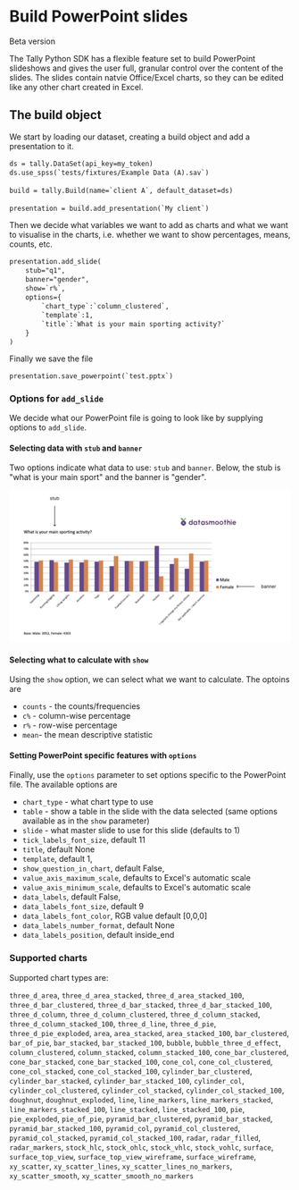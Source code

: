 # Build PowerPoint slides
<span class="badge badge-primary">Beta version</span>

The Tally Python SDK has a flexible feature set to build PowerPoint slideshows and gives the user full, granular control over the content of the slides. The slides contain natvie Office/Excel charts, so they can be edited like any other chart created in Excel.


## The build object

We start by loading our dataset, creating a build object and add a presentation to it.

```
ds = tally.DataSet(api_key=my_token)
ds.use_spss(`tests/fixtures/Example Data (A).sav`)

build = tally.Build(name=`client A`, default_dataset=ds)

presentation = build.add_presentation(`My client`)
```
Then we decide what variables we want to add as charts and what we want to visualise in the charts, i.e. whether we want to show percentages, means, counts, etc.

```
presentation.add_slide(
    stub="q1", 
    banner="gender",
    show=`r%`,
    options={
        `chart_type`:`column_clustered`,
        `template`:1,
        `title`:`What is your main sporting activity?`
    }
)
```
Finally we save the file
```
presentation.save_powerpoint(`test.pptx`)
```

### Options for `add_slide`
We decide what our PowerPoint file is going to look like by supplying options to `add_slide`.

#### Selecting data with `stub` and `banner`
Two options indicate what data to use: `stub` and `banner`. Below, the stub is "what is your main sport" and the banner is "gender".

![Slide with stub and banner](_static/assets/images/documentation/screenshots/stub-banner-in-slide-r%.png)

#### Selecting what to calculate with `show`
Using the `show` option, we can select what we want to calculate. The optoins are 

- `counts` - the counts/frequencies
- `c%` - column-wise percentage
- `r%` - row-wise percentage
- `mean`- the mean descriptive statistic

#### Setting PowerPoint specific features with `options`
Finally, use the `options` parameter to set options specific to the PowerPoint file. The available options are

- `chart_type` - what chart type to use
- `table` - show a table in the slide with the data selected (same options available as in the `show` parameter)
- `slide` - what master slide to use for this slide (defaults to 1)
- `tick_labels_font_size`, default 11
- `title`, default None
- `template`, default 1,
- `show_question_in_chart`, default False,
- `value_axis_maximum_scale`, defaults to Excel's automatic scale 
- `value_axis_minimum_scale`, defaults to Excel's automatic scale
- `data_labels`, default False,
- `data_labels_font_size`, default 9
- `data_labels_font_color`, RGB value default [0,0,0]
- `data_labels_number_format`, default None
- `data_labels_position`, default inside_end


### Supported charts

Supported chart types are:

`three_d_area`, `three_d_area_stacked`, `three_d_area_stacked_100`, `three_d_bar_clustered`, `three_d_bar_stacked`, `three_d_bar_stacked_100`, `three_d_column`, `three_d_column_clustered`, `three_d_column_stacked`, `three_d_column_stacked_100`, `three_d_line`, `three_d_pie`, `three_d_pie_exploded`, `area`, `area_stacked`, `area_stacked_100`, `bar_clustered`, `bar_of_pie`, `bar_stacked`, `bar_stacked_100`, `bubble`, `bubble_three_d_effect`, `column_clustered`, `column_stacked`, `column_stacked_100`, `cone_bar_clustered`, `cone_bar_stacked`, `cone_bar_stacked_100`, `cone_col`, `cone_col_clustered`, `cone_col_stacked`, `cone_col_stacked_100`, `cylinder_bar_clustered`, `cylinder_bar_stacked`, `cylinder_bar_stacked_100`, `cylinder_col`, `cylinder_col_clustered`, `cylinder_col_stacked`, `cylinder_col_stacked_100`, `doughnut`, `doughnut_exploded`, `line`, `line_markers`, `line_markers_stacked`, `line_markers_stacked_100`, `line_stacked`, `line_stacked_100`, `pie`, `pie_exploded`, `pie_of_pie`, `pyramid_bar_clustered`, `pyramid_bar_stacked`, `pyramid_bar_stacked_100`, `pyramid_col`, `pyramid_col_clustered`, `pyramid_col_stacked`, `pyramid_col_stacked_100`, `radar`, `radar_filled`, `radar_markers`, `stock_hlc`, `stock_ohlc`, `stock_vhlc`, `stock_vohlc`, `surface`, `surface_top_view`, `surface_top_view_wireframe`, `surface_wireframe`, `xy_scatter`, `xy_scatter_lines`, `xy_scatter_lines_no_markers`, `xy_scatter_smooth`, `xy_scatter_smooth_no_markers`